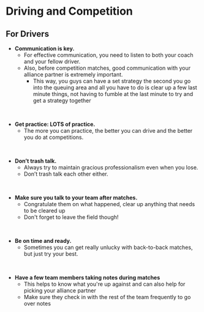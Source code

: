 # Driving and Competition

## For Drivers

* **Communication is key.**
  * For effective communication, you need to listen to both your coach and your fellow driver.
  * Also, before competition matches, good communication with your alliance partner is extremely important.
    * This way, you guys can have a set strategy the second you go into the queuing area and all you have to do is clear up a few last minute things, not having to fumble at the last minute to try and get a strategy together
<br>

* **Get practice: LOTS of practice.**
  * The more you can practice, the better you can drive and the better you do at competitions.
<br>

* **Don’t trash talk.**
  * Always try to maintain gracious professionalism even when you lose.
  * Don’t trash talk each other either.
<br>

* **Make sure you talk to your team after matches.**
  * Congratulate them on what happened, clear up anything that needs to be cleared up
  * Don't forget to leave the field though!
<br>

* **Be on time and ready.**
  * Sometimes you can get really unlucky with back-to-back matches, but just try your best.
<br>

* **Have a few team members taking notes during matches**
  * This helps to know what you're up against and can also help for picking your alliance partner
  * Make sure they check in with the rest of the team frequently to go over notes
<br>

